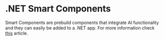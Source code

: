 # .NET Smart Components

Smart Components are prebuild components that integrate AI functionality and they can easily be added to a .NET app. For more information check [this]("https://devblogs.microsoft.com/dotnet/introducing-dotnet-smart-components/") article.